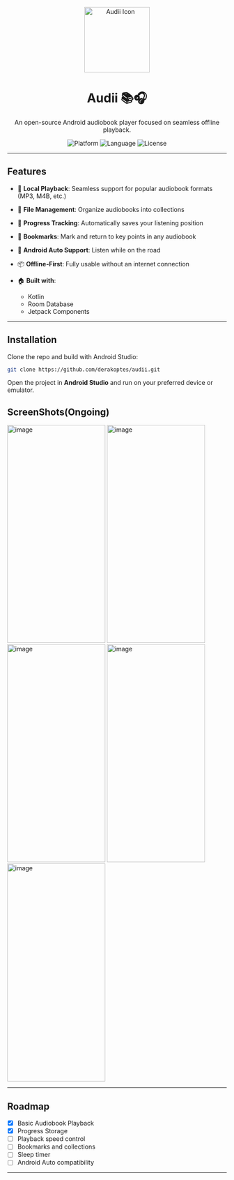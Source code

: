 <p align="center">
  <img src="https://github.com/user-attachments/assets/f9cfda6f-afbd-437e-97af-a28d9e893cf3" alt="Audii Icon" width="150" height="150" />
</p>

<h1 align="center">Audii 📚🎧</h1>

<p align="center">
  An open-source Android audiobook player focused on seamless offline playback.
</p>

<p align="center">
  <img src="https://img.shields.io/badge/platform-Android-green" alt="Platform">
  <img src="https://img.shields.io/badge/language-Kotlin-blue" alt="Language">
  <img src="https://img.shields.io/badge/license-Apache%202.0-blue" alt="License">
</p>

---

## Features

* 🎵 **Local Playback**: Seamless support for popular audiobook formats (MP3, M4B, etc.)
* 📁 **File Management**: Organize audiobooks into collections
* 📌 **Progress Tracking**: Automatically saves your listening position
* 🔖 **Bookmarks**: Mark and return to key points in any audiobook
* 🚗 **Android Auto Support**: Listen while on the road
* 📦 **Offline-First**: Fully usable without an internet connection
* 🏠 **Built with**:

  * Kotlin
  * Room Database
  * Jetpack Components

---

## Installation

Clone the repo and build with Android Studio:

```bash
git clone https://github.com/derakoptes/audii.git
```

Open the project in **Android Studio** and run on your preferred device or emulator.

## ScreenShots(Ongoing)


<img width="225" height="500" alt="image" src="https://github.com/user-attachments/assets/a15b7651-3a39-4e58-bdcd-edacd70fd288" />
<img width="225" height="500" alt="image" src="https://github.com/user-attachments/assets/4cde2b2a-a7b0-4398-923f-ea57916f92bb" />
<img width="225" height="500" alt="image" src="https://github.com/user-attachments/assets/51da9463-8d94-4dcf-9cb9-7dca681d81a7" />
<img width="225" height="500" alt="image" src="https://github.com/user-attachments/assets/c5e23074-f899-4f2f-af77-6c897f4afff3" />
<img width="225" height="500" alt="image" src="https://github.com/user-attachments/assets/6b0b3d18-63b0-4e17-86ba-6b3b25cfb63e" />


---

## Roadmap
* [x] Basic Audiobook Playback
* [X] Progress Storage
* [ ] Playback speed control
* [ ] Bookmarks and collections
* [ ] Sleep timer
* [ ] Android Auto compatibility

---
